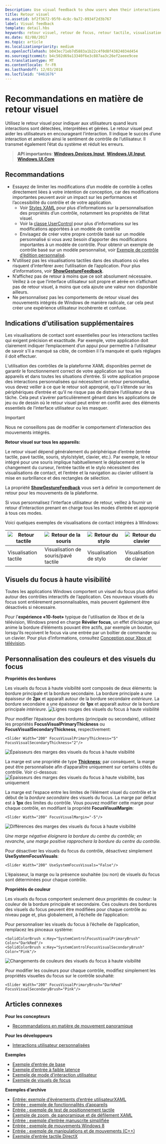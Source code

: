 ```yaml
---
Description: Use visual feedback to show users when their interactions with a UWP app are detected, interpreted, and handled.
title: Retour visuel
ms.assetid: bf2f3672-95f0-4c8c-9a72-0934f2d3b767
label: Visual feedback
template: detail.hbs
keywords: retour visuel, retour de focus, retour tactile, visualisation de contact, entrées, interaction
ms.date: 02/08/2017
ms.topic: article
ms.localizationpriority: medium
ms.openlocfilehash: b043ec71eb7d5883a1b22c4f0d8f43824034d454
ms.sourcegitcommit: b4c502d69a13340f6e3c887aa3c26ef2aeee9cee
ms.translationtype: MT
ms.contentlocale: fr-FR
ms.lasthandoff: 12/03/2018
ms.locfileid: "8461676"
---
```

# <a name="guidelines-for-visual-feedback"></a>Recommandations en matière de retour visuel

Utilisez le retour visuel pour indiquer aux utilisateurs quand leurs interactions sont détectées, interprétées et gérées. Le retour visuel peut aider les utilisateurs en encourageant l’interaction. Il indique le succès d’une interaction et améliore ainsi le sentiment de contrôle de l’utilisateur. Il transmet également l’état du système et réduit les erreurs.

> **API importantes**:  [**Windows.Devices.Input**](https://msdn.microsoft.com/library/windows/apps/br225648), [**Windows.UI.Input**](https://msdn.microsoft.com/library/windows/apps/br242084), [**Windows.UI.Core**](https://msdn.microsoft.com/library/windows/apps/br208383)

## <a name="recommendations"></a>Recommandations

- Essayez de limiter les modifications d’un modèle de contrôle à celles directement liées à votre intention de conception, car des modifications importantes peuvent avoir un impact sur les performances et l’accessibilité du contrôle et de votre application. 
    - Voir [Styles XAML](https://docs.microsoft.com/windows/uwp/design/controls-and-patterns/xaml-styles) pour plus d’informations sur la personnalisation des propriétés d’un contrôle, notamment les propriétés de l’état visuel.
    - Voir la [classe UserControl](https://docs.microsoft.com/uwp/api/windows.ui.xaml.controls.usercontrol) pour plus d’informations sur les modifications apportées à un modèle de contrôle
    - Envisagez de créer votre propre contrôle basé sur un modèle personnalisé si vous avez besoin d’apporter des modifications importantes à un modèle de contrôle. Pour obtenir un exemple de contrôle basé sur un modèle personnalisé, voir [Exemple de contrôle d’édition personnalisé](https://github.com/Microsoft/Windows-universal-samples/tree/master/Samples/CustomEditControl).
- N’utilisez pas les visualisations tactiles dans des situations où elles risquent d’interférer avec l’utilisation de l’application. Pour plus d’informations, voir [**ShowGestureFeedback**](https://msdn.microsoft.com/library/windows/apps/br241969).
- N’affichez pas de retour à moins que ce soit absolument nécessaire. Veillez à ce que l’interface utilisateur soit propre et aérée en n’affichant pas de retour visuel, à moins que cela ajoute une valeur non disponible ailleurs.
- Ne personnalisez pas les comportements de retour visuel des mouvements intégrés de Windows de manière radicale, car cela peut créer une expérience utilisateur incohérente et confuse.

## <a name="additional-usage-guidance"></a>Indications d’utilisation supplémentaires

Les visualisations de contact sont essentielles pour les interactions tactiles qui exigent précision et exactitude. Par exemple, votre application doit clairement indiquer l’emplacement d’un appui pour permettre à l’utilisateur de savoir s’il a manqué sa cible, de combien il l’a manquée et quels réglages il doit effectuer.

L’utilisation des contrôles de la plateforme XAML disponibles permet de garantir le fonctionnement correct de votre application sur tous les appareils et dans toutes les situations d’entrée. Si votre application propose des interactions personnalisées qui nécessitent un retour personnalisé, vous devez veiller à ce que le retour soit approprié, qu’il s’étende sur les périphériques d’entrée et qu’il ne risque pas de distraire l’utilisateur de sa tâche. Cela peut s’avérer particulièrement gênant dans les applications de jeu ou de dessin où le retour visuel peut entrer en conflit avec des éléments essentiels de l’interface utilisateur ou les masquer.

> [!Important]
> Nous ne conseillons pas de modifier le comportement d’interaction des mouvements intégrés.

**Retour visuel sur tous les appareils:**

Le retour visuel dépend généralement du périphérique d’entrée (entrée tactile, pavé tactile, souris, stylo/stylet, clavier, etc.). Par exemple, le retour intégré pour une souris implique habituellement le déplacement et le changement du curseur, l’entrée tactile et le stylo nécessitent des visualisations de contact, et l’entrée et la navigation au clavier utilisent la mise en surbrillance et des rectangles de sélection.

La propriété [**ShowGestureFeedback**](https://msdn.microsoft.com/library/windows/apps/br241969) vous sert à définir le comportement de retour pour les mouvements de la plateforme.

Si vous personnalisez l’interface utilisateur de retour, veillez à fournir un retour d’interaction prenant en charge tous les modes d’entrée et approprié à tous ces modes.

Voici quelques exemples de visualisations de contact intégrées à Windows:

| ![Retour tactile](images/TouchFeedback.png) | ![Retour de la souris](images/MouseFeedback.png) | ![Retour du stylo](images/PenFeedback.png) | ![Retour du clavier](images/KeyboardFeedback.png) |
| --- | --- | --- | --- |
| Visualisation tactile | Visualisation de souris/pavé tactile | Visualisation de stylo | Visualisation de clavier |

## <a name="high-visibility-focus-visuals"></a>Visuels du focus à haute visibilité

Toutes les applications Windows comportent un visuel du focus plus défini autour des contrôles interactifs de l’application. Ces nouveaux visuels du focus sont entièrement personnalisables, mais peuvent également être désactivés si nécessaire.

Pour l'**expérience «10-foot»** typique de l'utilisation de Xbox et de la télévision, Windows prend en charge **Révéler focus**, un effet d’éclairage qui anime la bordure d’éléments pouvant être actifs, par exemple un bouton, lorsqu’ils reçoivent le focus via une entrée par un boîtier de commande ou un clavier. Pour plus d’informations, consultez [Conception pour Xbox et télévision](https://docs.microsoft.com/windows/uwp/design/devices/designing-for-tv#reveal-focus).

## <a name="color-branding--customizing"></a>Personnalisation des couleurs et des visuels du focus

**Propriétés des bordures**

Les visuels du focus à haute visibilité sont composés de deux éléments: la bordure principale et la bordure secondaire. La bordure principale a une épaisseur de **2px** et apparaît autour de la bordure secondaire *extérieure*. La bordure secondaire a une épaisseur de **1px** et apparaît autour de la bordure principale *intérieure*.
![Lignes rouges des visuels du focus à haute visibilité](images/FocusRectRedlines.png)

Pour modifier l’épaisseur des bordures (principale ou secondaire), utilisez les propriétés **FocusVisualPrimaryThickness** ou **FocusVisualSecondaryThickness**, respectivement:
```XAML
<Slider Width="200" FocusVisualPrimaryThickness="5" FocusVisualSecondaryThickness="2"/>
```
![Épaisseurs des marges des visuels du focus à haute visibilité](images/FocusMargin.png)

La marge est une propriété de type [**Thickness**](https://msdn.microsoft.com/library/system.windows.thickness); par conséquent, la marge peut être personnalisée afin d’apparaître uniquement sur certains côtés du contrôle. Voir ci-dessous: ![Épaisseurs des marges des visuels du focus à haute visibilité, bas uniquement](images/FocusThicknessSide.png)

La marge est l’espace entre les limites de l’élément visuel du contrôle et le début de la *bordure secondaire* des visuels du focus. La marge par défaut est à **1px** des limites du contrôle. Vous pouvez modifier cette marge pour chaque contrôle, en modifiant la propriété **FocusVisualMargin**:
```XAML
<Slider Width="200" FocusVisualMargin="-5"/>
```
![Différences des marges des visuels du focus à haute visibilité](images/FocusPlusMinusMargin.png)

*Une marge négative éloignera la bordure du centre du contrôle; en revanche, une marge positive rapprochera la bordure du centre du contrôle.*

Pour désactiver les visuels du focus du contrôle, désactivez simplement **UseSystemFocusVisuals**:
```XAML
<Slider Width="200" UseSystemFocusVisuals="False"/>
```

L’épaisseur, la marge ou la présence souhaitée (ou non) de visuels du focus sont déterminées pour chaque contrôle.

**Propriétés de couleur**

Les visuels du focus comportent seulement deux propriétés de couleur: la couleur de la bordure principale et secondaire. Ces couleurs des bordures des visuels du focus peuvent être modifiées pour chaque contrôle au niveau page et, plus globalement, à l’échelle de l’application:

Pour personnaliser les visuels du focus à l’échelle de l’application, remplacez les pinceaux système:
```XAML
<SolidColorBrush x:Key="SystemControlFocusVisualPrimaryBrush" Color="DarkRed"/>
<SolidColorBrush x:Key="SystemControlFocusVisualSecondaryBrush" Color="Pink"/>
```
![Changements de couleurs des visuels du focus à haute visibilité](images/FocusRectColorChanges.png)

Pour modifier les couleurs pour chaque contrôle, modifiez simplement les propriétés visuelles du focus sur le contrôle souhaité:
```XAML
<Slider Width="200" FocusVisualPrimaryBrush="DarkRed" FocusVisualSecondaryBrush="Pink"/>
```

## <a name="related-articles"></a>Articles connexes

**Pour les concepteurs**
* [Recommandations en matière de mouvement panoramique](guidelines-for-panning.md)

**Pour les développeurs**
* [Interactions utilisateur personnalisées](https://msdn.microsoft.com/library/windows/apps/mt185599)

**Exemples**
* [Exemple d’entrée de base](https://go.microsoft.com/fwlink/p/?LinkID=620302)
* [Exemple d’entrée à faible latence](https://go.microsoft.com/fwlink/p/?LinkID=620304)
* [Exemple de mode d’interaction utilisateur](https://go.microsoft.com/fwlink/p/?LinkID=619894)
* [Exemple de visuels de focus](https://go.microsoft.com/fwlink/p/?LinkID=619895)

**Exemples d’archive**
* [Entrée: exemple d’événements d’entrée utilisateurXAML](https://go.microsoft.com/fwlink/p/?linkid=226855)
* [Entrée : exemple de fonctionnalités d’appareils](https://go.microsoft.com/fwlink/p/?linkid=231530)
* [Entrée : exemple de test de positionnement tactile](https://go.microsoft.com/fwlink/p/?linkid=231590)
* [Exemple de zoom, de panoramique et de défilement XAML](https://go.microsoft.com/fwlink/p/?linkid=251717)
* [Entrée : exemple d’entrée manuscrite simplifiée](https://go.microsoft.com/fwlink/p/?linkid=246570)
* [Entrée : exemple de mouvements Windows 8](https://go.microsoft.com/fwlink/p/?LinkId=264995)
* [Entrée : exemple de manipulations et de mouvements (C++)](https://go.microsoft.com/fwlink/p/?linkid=231605)
* [Exemple d’entrée tactile DirectX](https://go.microsoft.com/fwlink/p/?LinkID=231627)
 

 
